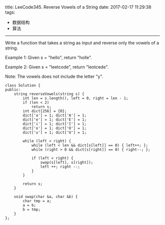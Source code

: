 title: LeeCode345. Reverse Vowels of a String
date: 2017-02-17 11:29:38
tags:
- 数据结构
- 算法
---

Write a function that takes a string as input and reverse only the vowels of a string.

Example 1:
Given s = "hello", return "holle".

Example 2:
Given s = "leetcode", return "leotcede".

Note:
The vowels does not include the letter "y".

```
class Solution {
public:
    string reverseVowels(string s) {
        int len = s.length(), left = 0, right = len - 1;
        if (len < 2)
            return s;
        int dict[256] = {0};
        dict['a'] = 1; dict['A'] = 1;
        dict['e'] = 1; dict['E'] = 1;
        dict['i'] = 1; dict['I'] = 1;
        dict['o'] = 1; dict['O'] = 1;
        dict['u'] = 1; dict['U'] = 1;
        
        while (left < right) {
            while (left < len && dict[s[left]] == 0) { left++; };
            while (right > 0 && dict[s[right]] == 0) { right--; };
            
            if (left < right) {
                swap(s[left], s[right]);
                left ++; right --;
            }
        }
        
        return s;
    }
    
    void swap(char &a, char &b) {
        char tmp = a;
        a = b;
        b = tmp;
    }
};
```

